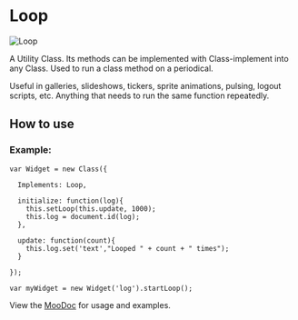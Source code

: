 Loop
====

![Loop](http://github.com/rpflorence/Loop/raw/master/Assets/logo.png)

A Utility Class. Its methods can be implemented with  Class-implement into any Class. Used to run a class method on a periodical.

Useful in galleries, slideshows, tickers, sprite animations, pulsing, logout scripts, etc.  Anything that needs to run the same function repeatedly.

How to use
----------

### Example:

    var Widget = new Class({
      
      Implements: Loop,
      
      initialize: function(log){
        this.setLoop(this.update, 1000);
        this.log = document.id(log);
      },
      
      update: function(count){
        this.log.set('text',"Looped " + count + " times");
      }
      
    });
    
    var myWidget = new Widget('log').startLoop();
    

View the [MooDoc](http://moodocs.net/rpflo/mootools-rpflo/Loop) for usage and examples.